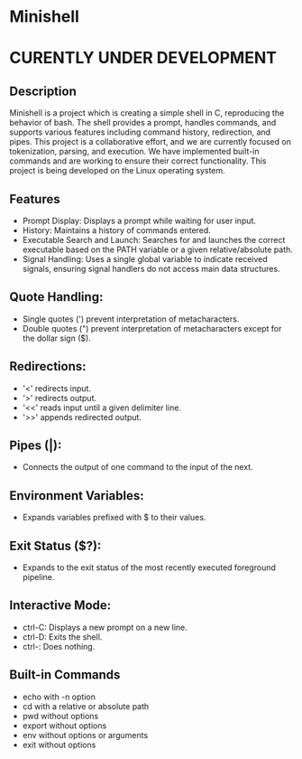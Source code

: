# Minishell

# CURENTLY UNDER DEVELOPMENT

## Description

Minishell is a project which is creating a simple shell in C, reproducing the behavior of bash. The shell provides a prompt, handles commands, and supports various features including command history, redirection, and pipes. This project is a collaborative effort, and we are currently focused on tokenization, parsing, and execution. We have implemented built-in commands and are working to ensure their correct functionality.
This project is being developed on the Linux operating system.

## Features

- Prompt Display: Displays a prompt while waiting for user input.
- History: Maintains a history of commands entered.
- Executable Search and Launch: Searches for and launches the correct executable based on the PATH variable or a given relative/absolute path.
- Signal Handling: Uses a single global variable to indicate received signals, ensuring signal handlers do not access main data structures.

## Quote Handling:

- Single quotes (') prevent interpretation of metacharacters.
- Double quotes (") prevent interpretation of metacharacters except for the dollar sign ($).

## Redirections:

- '<' redirects input.
- '>' redirects output.
- '<<' reads input until a given delimiter line.
- '>>' appends redirected output.

## Pipes (|):

- Connects the output of one command to the input of the next.

## Environment Variables:

- Expands variables prefixed with $ to their values.

## Exit Status ($?):

- Expands to the exit status of the most recently executed foreground pipeline.

## Interactive Mode:

- ctrl-C: Displays a new prompt on a new line.
- ctrl-D: Exits the shell.
- ctrl-\: Does nothing.

## Built-in Commands

- echo with -n option
- cd with a relative or absolute path
- pwd without options
- export without options
- env without options or arguments
- exit without options
